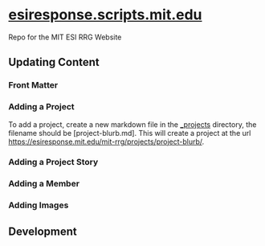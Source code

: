 # [esiresponse.scripts.mit.edu](esiresponse.scripts.mit.edu)
Repo for the MIT ESI RRG Website

## Updating Content

### Front Matter

### Adding a Project

To add a project, create a new markdown file in the [\_projects](\_projects) directory, the filename should be [project-blurb.md]. This will create a project at the url https://esiresponse.mit.edu/mit-rrg/projects/project-blurb/.



### Adding a Project Story

### Adding a Member

### Adding Images

## Development
